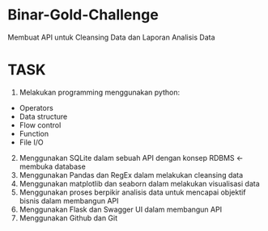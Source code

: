 # Binar-Gold-Challenge
Membuat API untuk Cleansing Data dan Laporan Analisis Data

# TASK
1. Melakukan programming menggunakan python:
- Operators
- Data structure
- Flow control
- Function
- File I/O

2. Menggunakan SQLite dalam sebuah API dengan konsep RDBMS <- membuka database
3. Menggunakan Pandas dan RegEx dalam melakukan cleansing data 
4. Menggunakan matplotlib dan seaborn dalam melakukan visualisasi data
5. Menggunakan proses berpikir analisis data untuk mencapai objektif bisnis dalam membangun API
6. Menggunakan Flask dan Swagger UI dalam membangun API
7. Menggunakan Github dan Git

